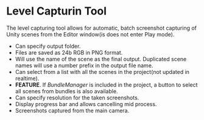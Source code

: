 # Level Capturin Tool

The level capturing tool allows for automatic, batch screenshot capturing of Unity scenes from the Editor window(is does not enter Play mode).
- Can specify output folder.
- Files are saved as 24b RGB in PNG format.
- Will use the name of the scene as the final output. Duplicated scene names will use a number prefix in the output file name.
- Can select from a list with all the scenes in the project(not updated in realtime).
- **FEATURE**. If _BundleManager_ is included in the project, a button to select all scenes from bundles is also available.
- Can specify resolution for the taken screenshots.
- Display progress bar and allows cancelling mid process.
- Screenshots captured from the main camera.
